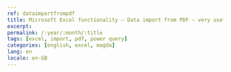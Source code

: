 ```yaml
---
ref: dataimportfrompdf
title: Microsoft Excel functionality – Data import from PDF – very useful tool.
excerpt:
permalink: /:year/:month/:title
tags: [excel, import, pdf, power query]
categories: [english, excel, magda]
lang: en
locale: en-GB
---
```



